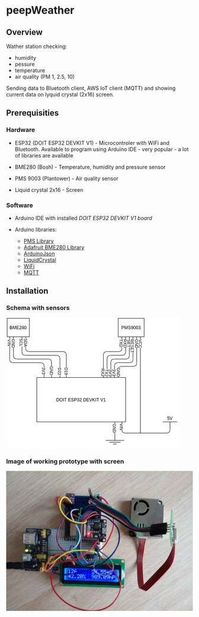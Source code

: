 # peepWeather

## Overview

Wather station checking:
- humidity
- pessure
- temperature
- air quality (PM 1, 2.5, 10)

Sending data to Bluetooth client, AWS IoT client (MQTT) and showing current data on lyquid crystal (2x16) screen.

## Prerequisities

### Hardware

* ESP32 (DOIT ESP32 DEVKIT V1) - Microcontroler with WiFi and Bluetooth. Available to program using Arduino IDE - very popular - a lot of libraries are available

* BME280 (Bosh) - Temperature, humidity and pressure sensor

* PMS 9003 (Plantower) - Air quality sensor

* Liquid crystal 2x16 - Screen

### Software

* Arduino IDE with installed *DOIT ESP32 DEVKIT V1 board* 

* Arduino libraries: 
  * [PMS Library](https://github.com/fu-hsi/pms)
  * [Adafruit BME280 Library](https://github.com/adafruit/Adafruit_BME280_Library)
  * [ArduinoJson](https://arduinojson.org/?utm_source=meta&utm_medium=library.properties)
  * [LiquidCrystal](https://www.arduino.cc/en/Reference/LiquidCrystal)
  * [WiFi](https://www.arduino.cc/en/Reference/WiFi)
  * [MQTT](https://github.com/256dpi/arduino-mqtt)

## Installation

### Schema with sensors

![Schema](./images/schema.png)

### Image of working prototype with screen

![Image](./images/image.jpeg)

